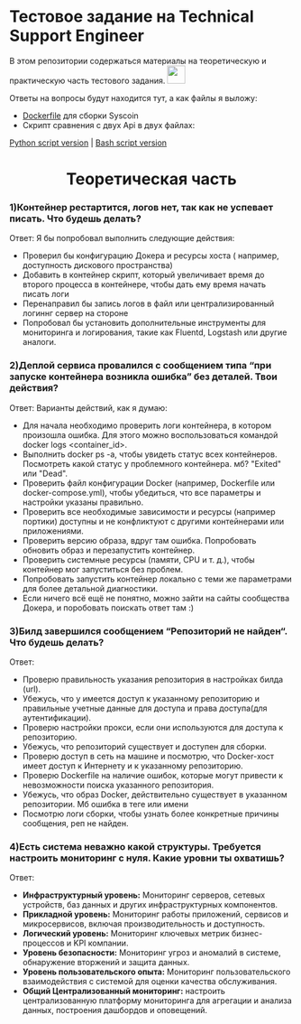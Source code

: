 # Тестовое задание на Technical Support Engineer
В этом репозитории содержаться материалы на теоретическую и практическую часть тестового задания.
<img src="https://github.com/blackcater/blackcater/raw/main/images/Hi.gif" height="32"/></h1>

Ответы на вопросы будут находится тут,
а как файлы я выложу:
- [Dockerfile](https://github.com/umbraz1/test_quest/blob/main/build_syscoin.dockerfile) для сборки Syscoin
- Скрипт сравнения с двух Api в двух файлах:
  
[Python script version](https://github.com/umbraz1/test_quest/blob/main/import%20requests.py) |
[Bash script version](https://github.com/umbraz1/test_quest/blob/main/import%20requests%20(bash).sh)
<h1 align="center">Теоретическая часть</h1>

<h3>1)Контейнер рестартится, логов нет, так как не успевает писать. Что будешь делать?</h3>

Ответ:
Я бы попробовал выполнить следующие действия:
- Проверил бы конфигурацию Докера и ресурсы хоста ( например, доступность дискового пространства)
- Добавить в контейнер скрипт, который увеличивает время до второго процесса в контейнере, чтобы дать ему время начать писать логи
- Перенаправил бы запись логов в файл или централизированный логиннг сервер на стороне
- Попробовал бы установить дополнительные инструменты для мониторинга и логирования, такие как Fluentd, Logstash или другие аналоги.

<h3>2)Деплой сервиса провалился с сообщением типа “при запуске контейнера возникла ошибка” без деталей. Твои действия?</h3>


Ответ:
Варианты действий, как я думаю:
- Для начала необходимо проверить логи контейнера, в котором произошла ошибка. Для этого можно воспользоваться командой docker logs <container_id>.
- Выполнить docker ps -a, чтобы увидеть статус всех контейнеров. Посмотреть какой статус у проблемного контейнера. мб? "Exited" или "Dead".
- Проверить файл конфигурации Docker (например, Dockerfile или docker-compose.yml), чтобы убедиться, что все параметры и настройки указаны правильно.
- Проверить все  необходимые зависимости и ресурсы (например портики) доступны и не конфликтуют с другими контейнерами или приложениями.
- Проверить версию образа, вдруг там ошибка. Попробовать обновить образ и перезапустить контейнер.
- Проверить системные ресурсы (памяти, CPU и т. д.), чтобы контейнер мог запуститься без проблем.
- Попробовать запустить контейнер локально с теми же параметрами для более детальной диагностики.
- Если ничего всё ещё не понятно, можно зайти на сайты сообщества Докера, и поробовать поискать ответ там :)

<h3>3)Билд завершился сообщением “Репозиторий не найден“. Что будешь делать?</h3>


Ответ:
- Проверю правильность указания репозитория в настройках билда (url).
- Убежусь, что у имеется доступ к указанному репозиторию и правильные учетные данные для доступа и права доступа(для аутентификации).
- Проверю настройки прокси, если они используются для доступа к репозиторию.
- Убежусь, что репозиторий существует и доступен для сборки.
- Проверю доступ в сеть на машине и посмотрю, что Docker-хост имеет доступ к Интернету и к указанному репозиторию.
- Проверю Dockerfile на наличие ошибок, которые могут привести к невозможности поиска указанного репозитория.
- Убежусь, что образ Docker, действительно существует в указанном репозитории. Мб ошибка в теге или имени
- Посмотрю логи сборки, чтобы узнать более конкретные причины сообщения, реп не найден.


<h3>4)Есть система неважно какой структуры. Требуется настроить мониторинг с нуля. Какие уровни ты охватишь?</h3>

Ответ:
- **Инфраструктурный уровень:** Мониторинг серверов, сетевых устройств, баз данных и других инфраструктурных компонентов.
- **Прикладной уровень:** Мониторинг работы приложений, сервисов и микросервисов, включая производительность и доступность.
- **Логический уровень:** Мониторинг ключевых метрик бизнес-процессов и KPI компании.
- **Уровень безопасности:** Мониторинг угроз и аномалий в системе, обнаружение вторжений и защита данных.
- **Уровень пользовательского опыта:** Мониторинг пользовательского взаимодействия с системой для оценки качества обслуживания.
- **Общий Централизованный мониторинг:** настроить централизованную платформу мониторинга для агрегации и анализа данных, построения дашбордов и оповещений.

